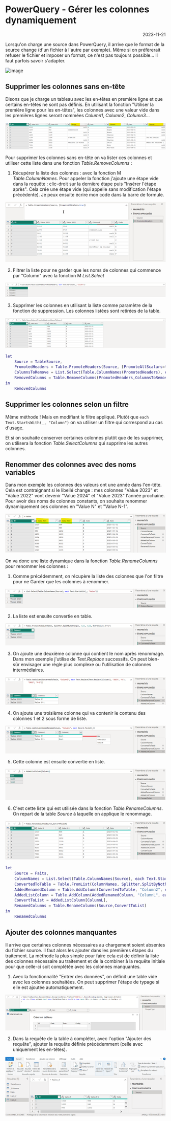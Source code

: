 # PowerQuery - Gérer les colonnes dynamiquement

<p style="text-align: right;">2023-11-21</p>

Lorsqu'on charge une source dans PowerQuery, il arrive que le format de la source change (d'un fichier à l'autre par exemple). Même si on préfèrerait refuser le fichier et imposer un format, ce n'est pas toujours possible... Il faut parfois savoir s'adapter.

![image](https://i.kym-cdn.com/entries/icons/original/000/023/987/overcome.jpg)

## Supprimer les colonnes sans en-tête

Disons que je charge un tableau avec les en-têtes en première ligne et que certains en-têtes ne sont pas définis. En utilisant la fonction "Utiliser la première ligne pour les en-têtes", les colonnes avec une valeur vide dans les premières lignes seront nommées *Column1*, *Column2*, *Column3*...

![image](/Images/20231121-powerquery-columns/Ex1-PromotedHeaders.png)

Pour supprimer les colonnes sans en-tête on va lister ces colonnes et utiliser cette liste dans une fonction *Table.RemoveColumns* :

1. Récupérer la liste des colonnes : avec la fonction M *Table.ColumnNames*. Pour appeler la fonction j'ajoute une étape vide dans la requête : clic-droit sur la dernière étape puis "Insérer l'étape après". Cela crée une étape vide (qui appelle sans modification l'étape précédente). Je peux ensuite écrire mon code dans la barre de formule.

![image](/Images/20231121-powerquery-columns/Ex1-ColumnNames.gif)

2. Filtrer la liste pour ne garder que les noms de colonnes qui commence par "Column" avec la fonction M *List.Select*

![image](/Images/20231121-powerquery-columns/Ex1-ColumnsToRemove.png)

3. Supprimer les colonnes en utilisant la liste comme paramètre de la fonction de suppression. Les colonnes listées sont retirées de la table.

![image](/Images/20231121-powerquery-columns/Ex1-RemovedColumns.png)

```M
let
    Source = TableSource,
    PromotedHeaders = Table.PromoteHeaders(Source, [PromoteAllScalars=true]),
    ColumnsToRemove = List.Select(Table.ColumnNames(PromotedHeaders), each Text.StartsWith(_, "Column")),
    RemovedColumns = Table.RemoveColumns(PromotedHeaders,ColumnsToRemove)
in
    RemovedColumns
```
## Supprimer les colonnes selon un filtre

Même méthode ! Mais en modifiant le filtre appliqué. Plutôt que ```each Text.StartsWith(_, "Column")``` on va utiliser un filtre qui correspond au cas d'usage.

Et si on souhaite conserver certaines colonnes plutôt que de les supprimer, on utilisera la fonction *Table.SelectColumns* qui supprime les autres colonnes.


## Renommer des colonnes avec des noms variables

Dans mon exemple les colonnes des valeurs ont une année dans l'en-tête. Cela est contraignant si le libellé change : mes colonnes "Value 2023" et "Value 2022" vont devenir "Value 2024" et "Value 2023" l'année prochaine.
Pour avoir des noms de colonnes constants, on souhaite renommer dynamiquement ces colonnes en "Value N" et "Value N-1".

![image](/Images/20231121-powerquery-columns/Ex2-Source.png)

On va donc une liste dynamique dans la fonction *Table.RenameColumns* pour renommer les colonnes :

1. Comme précédemment, on récupère la liste des colonnes que l'on filtre pour ne Garder que les colonnes à renommer.

![image](/Images/20231121-powerquery-columns/Ex2-ColumnNames.png)

2. La liste est ensuite convertie en table.

![image](/Images/20231121-powerquery-columns/Ex2-ConvertedToTable.png)

3. On ajoute une deuxième colonne qui contient le nom après renommage. Dans mon exemple j'utilise de *Text.Replace* successifs. On peut bien-sûr envisager une règle plus complexe ou l'utilisation de colonnes intermédiaires.

![image](/Images/20231121-powerquery-columns/Ex2-AddedRenamedColumn.png)

4. On ajoute une troisième colonne qui va contenir le contenu des colonnes 1 et 2 sous forme de liste. 

![image](/Images/20231121-powerquery-columns/Ex2-AddListColumn.png)

5. Cette colonne est ensuite convertie en liste.

![image](/Images/20231121-powerquery-columns/Ex2-ConvertToList.png)
 
6. C'est cette liste qui est utilisée dans la fonction *Table.RenameColumns*. On repart de la table *Source* à laquelle on applique le renommage.

![image](/Images/20231121-powerquery-columns/Ex2-RenamedColumns.png)

```M
let
    Source = Faits,
    ColumnNames = List.Select(Table.ColumnNames(Source), each Text.StartsWith(_, "Value")),
    ConvertedToTable = Table.FromList(ColumnNames, Splitter.SplitByNothing(), null, null, ExtraValues.Error),
    AddedRenamedColumn = Table.AddColumn(ConvertedToTable, "Column2", each Text.Replace(Text.Replace([Column1], "2023", "N"), "2022", "N-1")),
    AddedListColumn = Table.AddColumn(AddedRenamedColumn, "ColumnL", each Record.ToList(_)),
    ConvertToList = AddedListColumn[ColumnL],
    RenamedColumns = Table.RenameColumns(Source,ConvertToList)
in
    RenamedColumns
```

## Ajouter des colonnes manquantes

Il arrive que certaines colonnes nécessaires au chargement soient absentes du fichier source. Il faut alors les ajouter dans les premières étapes du traitement.
La méthode la plus simple pour faire cela est de définir la liste des colonnes nécessaire au traitement et de la combiner à la requête initiale pour que celle-ci soit complétée avec les colonnes manquantes.

1. Avec la fonctionnalité "Entrer des données", on définit une table vide avec les colonnes souhaitées. On peut supprimer l'étape de typage si elle est ajoutée automatiquement.

![image](/Images/20231121-powerquery-columns/Ex3-Source.png)

2. Dans la requête de la table à compléter, avec l'option "Ajouter des requête", ajouter la requête définie précédemment (celle avec uniquement les en-têtes). 
 
![image](/Images/20231121-powerquery-columns/Ex3-AppendedQuery.gif)
